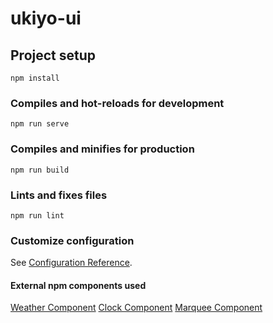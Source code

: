 # ukiyo-ui

## Project setup
```
npm install
```

### Compiles and hot-reloads for development
```
npm run serve
```

### Compiles and minifies for production
```
npm run build
```

### Lints and fixes files
```
npm run lint
```

### Customize configuration
See [Configuration Reference](https://cli.vuejs.org/config/).


#### External npm components used
[Weather Component](https://www.npmjs.com/package/vue-weather-component)
[Clock Component](https://github.com/eddyerburgh/vue-digital-clock)
[Marquee Component](https://www.npmjs.com/package/vue-marquee-text-component)